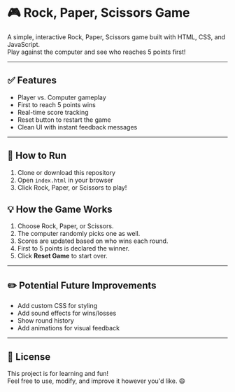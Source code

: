 # 🎮 Rock, Paper, Scissors Game

A simple, interactive Rock, Paper, Scissors game built with HTML, CSS, and JavaScript.  
Play against the computer and see who reaches 5 points first!

---

## ✅ Features
- Player vs. Computer gameplay
- First to reach 5 points wins
- Real-time score tracking
- Reset button to restart the game
- Clean UI with instant feedback messages

---

## 🚀 How to Run
1. Clone or download this repository
2. Open `index.html` in your browser
3. Click Rock, Paper, or Scissors to play!

## 💡 How the Game Works
1. Choose Rock, Paper, or Scissors.
2. The computer randomly picks one as well.
3. Scores are updated based on who wins each round.
4. First to 5 points is declared the winner.
5. Click **Reset Game** to start over.

---

## ✏️ Potential Future Improvements
- Add custom CSS for styling
- Add sound effects for wins/losses
- Show round history
- Add animations for visual feedback

---

## 📜 License
This project is for learning and fun!  
Feel free to use, modify, and improve it however you'd like. 😄